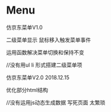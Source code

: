 # Menu

仿京东菜单V1.0

二级菜单显示 鼠标移入触发菜单事件 

运用函数解决菜单切换和保持不变

//没有用ul li 形式搭建二级菜单项

仿京东菜单V2.0  2018.12.15

优化部分html结构  

//没有运用js动态生成数据 写死页面 太繁琐
